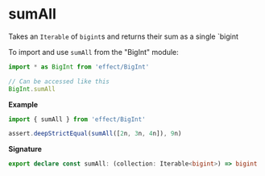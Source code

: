 # sumAll

Takes an `Iterable` of `bigint`s and returns their sum as a single `bigint

To import and use `sumAll` from the "BigInt" module:

```ts
import * as BigInt from 'effect/BigInt'

// Can be accessed like this
BigInt.sumAll
```

**Example**

```ts
import { sumAll } from 'effect/BigInt'

assert.deepStrictEqual(sumAll([2n, 3n, 4n]), 9n)
```

**Signature**

```ts
export declare const sumAll: (collection: Iterable<bigint>) => bigint
```
